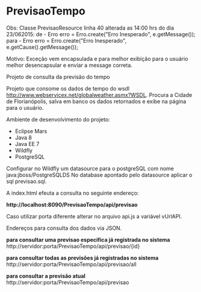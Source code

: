 # PrevisaoTempo

Obs: Classe PrevisaoResource linha 40 alterada as 14:00 hrs do dia 23/062015:
de - Erro erro = Erro.create("Erro Inesperado", e.getMessage());
para - Erro erro = Erro.create("Erro Inesperado", e.getCause().getMessage());

Motivo: Exceção vem encapsulada e para melhor exibição para o usuário melhor desencapsular e enviar a message correta. 

Projeto de consulta da previsão do tempo

Projeto que consome os dados de tempo do wsdl http://www.webservicex.net/globalweather.asmx?WSDL.
Procura a Cidade de Florianópolis, salva em banco os dados retornados e exibe na página para o usuário.

Ambiente de desenvolvimento do projeto:

- Eclipse Mars
- Java 8
- Java EE 7
- Wildfly
- PostgreSQL

Configurar no Wildfly um datasource para o postgreSQL com nome java:jboss/PostgreSQLDS
No database apontado pelo datasource aplicar o sql previsao.sql.

A index.html efeuta a consulta no seguinte endereço: 

<b>http://localhost:8090/PrevisaoTempo/api/previsao</b>

Caso utilizar porta diferente alterar no arquivo api.js a variável vUrlAPI.

Endereços para consulta dos dados via JSON.

<b>para consultar uma previsao especifica já registrada no sistema</b>
http://servidor:porta/PrevisaoTempo/api/previsao/{id}

<b>para consultar todas as previsões já registradas no sistema</b>
http://servidor:porta/PrevisaoTempo/api/previsao/all

<b>para consultar a previsão atual</b>
http://servidor:porta/PrevisaoTempo/api/previsao

